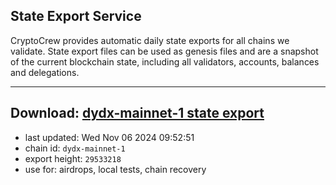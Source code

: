 ## State Export Service
CryptoCrew provides automatic daily state exports for all chains we validate. State export files can be used as genesis files and are a snapshot of the current blockchain state, including all validators, accounts, balances and delegations.

---
**Download: [dydx-mainnet-1 state export](https://dl-tyo.ccvalidators.com/SERVICE/dydx/dydx-mainnet-1_export_29533218.json)**
---

- last updated: Wed Nov 06 2024 09:52:51
- chain id: `dydx-mainnet-1`
- export height: `29533218`
- use for: airdrops, local tests, chain recovery
